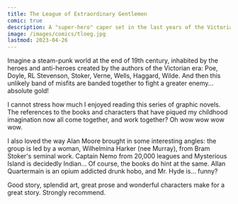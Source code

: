 ```yaml
---
title: The League of Extraordinary Gentlemen
comic: true
description: A "super-hero" caper set in the last years of the Victorian era, based on "super" characters from the literature and pulp-fiction of that time.
image: /images/comics/tloeg.jpg
lastmod: 2023-04-26
---
```


Imagine a steam-punk world at the end of 19th century, inhabited by the heroes and anti-heroes created by the authors of the Victorian era: Poe, Doyle, RL Stevenson, Stoker, Verne, Wells, Haggard, Wilde. And then this unlikely band of misfits are banded together to fight a greater enemy... absolute gold!

I cannot stress how much I enjoyed reading this series of graphic novels. The references to the books and characters that have piqued my childhood imagination now all come together, and work together? Oh wow wow wow wow.

I also loved the way Alan Moore brought in some interesting angles: the group is led by a woman, Wilhelmina Harker (nee Murray), from Bram Stoker's seminal work. Captain Nemo from 20,000 leagues and Mysterious Island is decidedly Indian... Of course, the books do hint at the same. Allan Quartermain is an opium addicted drunk hobo, and Mr. Hyde is... funny?

Good story, splendid art, great prose and wonderful characters make for a great story. Strongly recommend.
